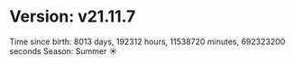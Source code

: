 # Version: v21.11.7
Time since birth: 8013 days, 192312 hours, 11538720 minutes, 692323200 seconds
Season: Summer ☀️
